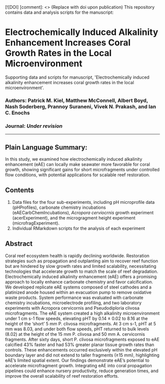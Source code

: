 [![DOI] [comment]: <> (Replace with doi upon publication)
This repository contains data and analysis scripts for the manuscript:

# Electrochemically Induced Alkalinity Enhancement Increases Coral Growth Rates in the Local Microenvironment
Supporting data and scripts for manuscript, 'Electrochemically induced alkalinity enhancement increases coral growth rates in the local microenvironment'.

### **Authors**: Patrick M. Kiel, Matthew McConnell, Albert Boyd, Nash Soderberg, Prannoy Suraneni, Vivek N. Prakash, and Ian C. Enochs
### **Journal**: _Under revision_ []()
-----

## Plain Language Summary:
In this study, we examined how electrochemically induced alkalinity enhancement (eAE) can locally make seawater more favorable for coral growth, showing significant gains for short microfragments under controlled flow conditions, with potential applications for scalable reef restoration.

## Contents
1. Data files for the four sub-experiments, including pH microprofile data (pHProfiles), carbonate chemistry incubations (eAECarbChemIncubations), _Acropora cerviocrnis_ growth experiment (acerExperiment), and the microgragment height experiment (microfragExperiment).
2. Individual RMarkdown scripts for the analysis of each experiment

## Abstract
Coral reef ecosystem health is rapidly declining worldwide. Restoration strategies such as propagation and outplanting aim to recover reef function but are hindered by slow growth rates and limited scalability, necessitating technologies that accelerate growth to match the scale of reef degradation. Electrochemically induced alkalinity enhancement (eAE) offers a promising approach to locally enhance carbonate chemistry and favor calcification. We developed replicate eAE systems composed of steel cathodes and a platinized anode housed within an evacuation pump to remove oxidative waste products. System performance was evaluated with carbonate chemistry incubations, microelectrode profiling, and two laboratory experiments with Acropora cervicornis and Pseudodiploria clivosa microfragments. The eAE system created a high alkalinity microenvironment under 1 cm s-1 flow speeds, elevating pHT by 0.14 ± 0.02 to 8.16 at the height of the ‘short’ 5 mm P. clivosa microfragments. At 3 cm s-1, pHT at 5 mm was 8.03, and under both flow speeds, pHT returned to bulk levels (8.02) at the height of the 15 mm P. clivosa and 50 mm A. cervicornis fragments. After sixty days, short P. clivosa microfragments exposed to eAE calcified 43% faster and had 53% greater planar tissue growth rates than controls. These enhancements occurred exclusively within the elevated pH boundary layer and did not extend to taller fragments (≥15 mm), highlighting eAE’s limited spatial extent. Our findings demonstrate eAE’s potential to accelerate microfragment growth. Integrating eAE into coral propagation pipelines could enhance nursery productivity, reduce generation times, and improve the overall scalability of reef restoration efforts.


